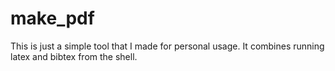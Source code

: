 # make_pdf

This is just a simple tool that I made for personal usage. It combines running latex and bibtex from the shell.
